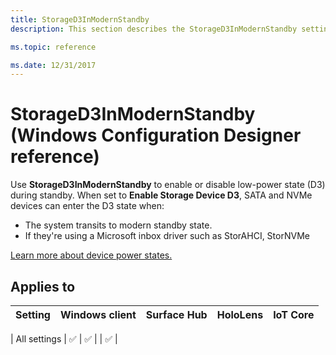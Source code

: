 ```yaml
---
title: StorageD3InModernStandby
description: This section describes the StorageD3InModernStandby settings that you can configure in provisioning packages for Windows 10 using Windows Configuration Designer.

ms.topic: reference

ms.date: 12/31/2017
---
```


# StorageD3InModernStandby (Windows Configuration Designer reference)

Use **StorageD3InModernStandby** to enable or disable low-power state (D3) during standby. When set to **Enable Storage Device D3**, SATA and NVMe devices can enter the D3 state when:

- The system transits to modern standby state.
- If they're using a Microsoft inbox driver such as StorAHCI, StorNVMe

[Learn more about device power states.](/windows-hardware/drivers/kernel/device-power-states)

## Applies to

| Setting   | Windows client | Surface Hub | HoloLens | IoT Core |
| --- | :---: | :---: | :---: | :---: |

| All settings | ✅  | ✅ |  | ✅ |
